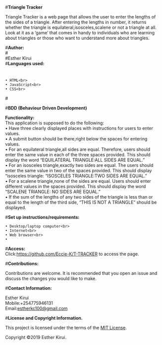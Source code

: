 #<b>Triangle Tracker</b>

Triangle Tracker is a web page that allows the user to enter the lengths of the sides of a triangle. After entering the lengths in number, it returns whether the triangle is equilateral,isosceles,scalene or not a triangle at all. 
Look at it as a ‘game’ that comes in handy to individuals who are learning about triangles or those who want to understand more about triangles.

#<b>Author:</b><br>
#<br>
#Esther Kirui
<br>
#<b>Languages used:</b><br>
#
    • HTML<br>
    • JavaScript<br>
    • CSS<br>
#<br>

#<b>BDD (Behaviour Driven Development)</b><br>

<b>Functionality:</b><br>
This application is supposed to do the following:<br>
    • Have three clearly displayed places with instructions for  users to enter values. <br>
    • A submit button should be there,right below the spaces for entering values.<br>
    • For an equilateral triangle,all sides are equal. Therefore, users should enter the same value in each of the three   spaces provided. This should display the word “EQUILATERAL TRIANGLE:ALL SIDES ARE EQUAL.”<br>
    • For an isosceles triangle,exactly two sides are equal. The users should enter the same value in two of the spaces provided. This should display “isosceles triangle: “ISOSCELES TRIANGLE:TWO SIDES ARE EQUAL.”<br>
    • For a scalene triangle,none of the sides are equal. Users should enter different values in the spaces provided. This should display the word “SCALENE TRIANGLE: NO SIDES ARE EQUAL.”<br>
    • If the sum of the lengths of any two sides of the triangle is less than or equal to the length of the third side, “THIS IS NOT A TRIANGLE” should be displayed.<br>

#<b>Set up instructions/requirements:</b><br>

    • Desktop/laptop computer<br>
    • Internet<br>
    • Web browser<br>
    • 
#<b>Access:</b><br>
Click:https://github.com/Eccie-K/T-TRACKER to access the page.<br>


#<b>Contributions:</b><br>

Contributions are welcome. It is recommended that you open an issue and discuss the changes you would like to make.


#<b>Contact Information:</b><br>

Esther Kirui<br>
Mobile:+254775946131<br>
Email:estherkc100@gmail.com<br>


#<b>License and Copyright Information.</b><br>

This project is licensed under the terms of the <a href="https://choosealicense.com/licenses/mit/">MIT License</a>.<br>

Copyright ©2019 Esther Kirui.





